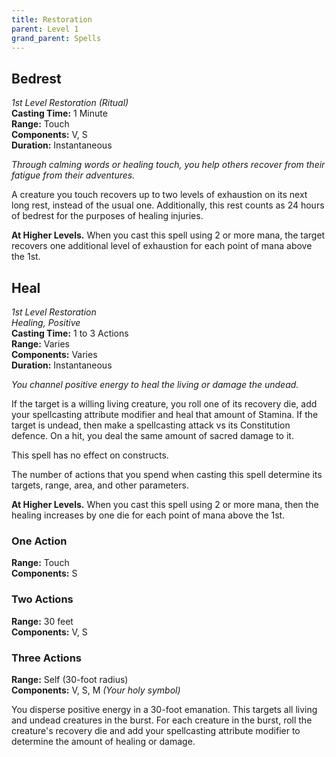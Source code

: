```yaml
---
title: Restoration
parent: Level 1
grand_parent: Spells
---
```

## Bedrest
*1st Level Restoration (Ritual)*<br>
**Casting Time:** 1 Minute<br>
**Range:** Touch<br>
**Components:** V, S<br>
**Duration:** Instantaneous

*Through calming words or healing touch, you help others recover from their fatigue from their adventures.*

A creature you touch recovers up to two levels of exhaustion on its next long rest, instead of the usual one. Additionally, this rest counts as 24 hours of bedrest for the purposes of healing injuries.

**At Higher Levels.** When you cast this spell using 2 or more mana, the target recovers one additional level of exhaustion for each point of mana above the 1st.

## Heal
*1st Level Restoration*<br>
*Healing, Positive*<br>
**Casting Time:** 1 to 3 Actions<br>
**Range:** Varies<br>
**Components:** Varies<br>
**Duration:** Instantaneous

*You channel positive energy to heal the living or damage the undead.*

If the target is a willing living creature, you roll one of its recovery die, add your spellcasting attribute modifier and heal that amount of Stamina. If the target is undead, then make a spellcasting attack vs its Constitution defence. On a hit, you deal the same amount of sacred damage to it.

This spell has no effect on constructs.

The number of actions that you spend when casting this spell determine its targets, range, area, and other parameters.

**At Higher Levels.** When you cast this spell using 2 or more mana, then the healing increases by one die for each point of mana above the 1st.

### One Action
**Range:** Touch<br>
**Components:** S

### Two Actions
**Range:** 30 feet<br>
**Components:** V, S

### Three Actions
**Range:** Self (30-foot radius)<br>
**Components:** V, S, M *(Your holy symbol)*

You disperse positive energy in a 30-foot emanation. This targets all living and undead creatures in the burst. For each creature in the burst, roll the creature's recovery die and add your spellcasting attribute modifier to determine the amount of healing or damage.
